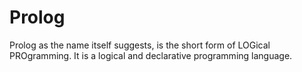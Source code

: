 # Prolog
Prolog as the name itself suggests, is the short form of LOGical PROgramming. It is a logical and declarative programming language.
